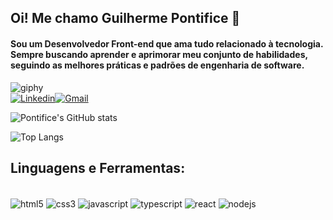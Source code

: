 ## Oi! Me chamo Guilherme Pontifice 🤝
#### Sou um Desenvolvedor Front-end que ama tudo relacionado à tecnologia. Sempre buscando aprender e aprimorar meu conjunto de habilidades, seguindo as melhores práticas e padrões de engenharia de software. 
![giphy](https://github.com/guipontifice/guipontifice/assets/128933748/2b1428ba-1ee2-4452-9a21-70d2ae83b816)<br />
[![Linkedin](https://img.shields.io/badge/LinkedIn-0077B5?style=for-the-badge&logo=linkedin&logoColor=white)](https://www.linkedin.com/in/guilhermepontifice/)[![Gmail](https://img.shields.io/badge/Gmail-D14836?style=for-the-badge&logo=gmail&logoColor=white)](guilhermepontifice.gp@gmail.com)






![Pontifice's GitHub stats](https://github-readme-stats.vercel.app/api?username=guipontifice&show_icons=true&theme=onedark) 

![Top Langs](https://github-readme-stats.vercel.app/api/top-langs/?username=anuraghazra&hide_progress=false)

## Linguagens e Ferramentas:
<div style="display: inline_block"><br />
<img align="center" alt="html5" src="https://img.shields.io/badge/HTML5-E34F26?style=for-the-badge&logo=html5&logoColor=white">
<img align="center" alt="css3" src="https://img.shields.io/badge/CSS3-1572B6?style=for-the-badge&logo=css3&logoColor=white">
<img align="center" alt="javascript" src="https://img.shields.io/badge/JavaScript-F7DF1E?style=for-the-badge&logo=javascript&logoColor=black">
<img align="center" alt="typescript" src="https://img.shields.io/badge/TypeScript-007ACC?style=for-the-badge&logo=typescript&logoColor=white">
<img align="center" alt="react" src="https://img.shields.io/badge/React-20232A?style=for-the-badge&logo=react&logoColor=61DAFB">
<img align="center" alt="nodejs" src="https://img.shields.io/badge/Node.js-43853D?style=for-the-badge&logo=node.js&logoColor=white">
</div>
